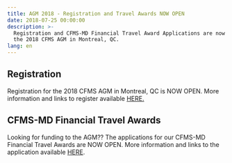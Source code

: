 ```yaml
---
title: AGM 2018 - Registration and Travel Awards NOW OPEN
date: 2018-07-25 00:00:00
description: >-
  Registration and CFMS-MD Financial Travel Award Applications are now OPEN for
  the 2018 CFMS AGM in Montreal, QC.
lang: en
---
```


## Registration

Registration for the 2018 CFMS AGM in Montreal, QC is NOW OPEN. More information and links to register available [HERE.](https://www.cfms.org/meetings/agm-2018-montreal.html)

## CFMS-MD Financial Travel Awards

Looking for funding to the AGM?? The applications for our CFMS-MD Financial Travel Awards are NOW OPEN. More information and links to the application available [HERE](https://www.cfms.org/resources/md-travel-awards.html).

&nbsp;